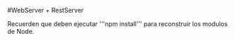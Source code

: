 #WebServer + RestServer


Recuerden que deben ejecutar '''npm install''' para reconstruir los modulos de Node.